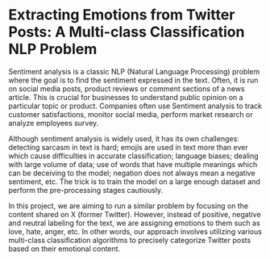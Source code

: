# Extracting Emotions from Twitter Posts: A Multi-class Classification NLP Problem
Sentiment analysis is a classic NLP (Natural Language Processing) problem where the goal is to find the sentiment expressed in the text. Often, it is run on social media posts, product reviews or comment sections of a news article. This is crucial for businesses to understand public opinion on a particular topic or product. Companies often use Sentiment analysis to track customer satisfactions, monitor social media, perform market research or analyze employees survey. 

Although sentiment analysis is widely used, it has its own challenges: detecting sarcasm in text is hard; emojis are used in text more than ever which cause difficulties in accurate classification; language biases; dealing with large volume of data; use of words that have multiple meanings which can be deceiving to the model; negation does not always mean a negative sentiment, etc. The trick is to train the model on a large enough dataset and perform the pre-processing stages cautiously. 

In this project, we are aiming to run a similar problem by focusing on the content shared on X (former Twitter). However, instead of positive, negative and neutral labeling for the text, we are assigning emotions to them such as love, hate, anger, etc. In other words, our approach involves utilizing various multi-class classification algorithms to precisely categorize Twitter posts based on their emotional content. 
